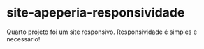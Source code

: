 # site-apeperia-responsividade
Quarto projeto foi um site responsivo. Responsividade é simples e necessário!
